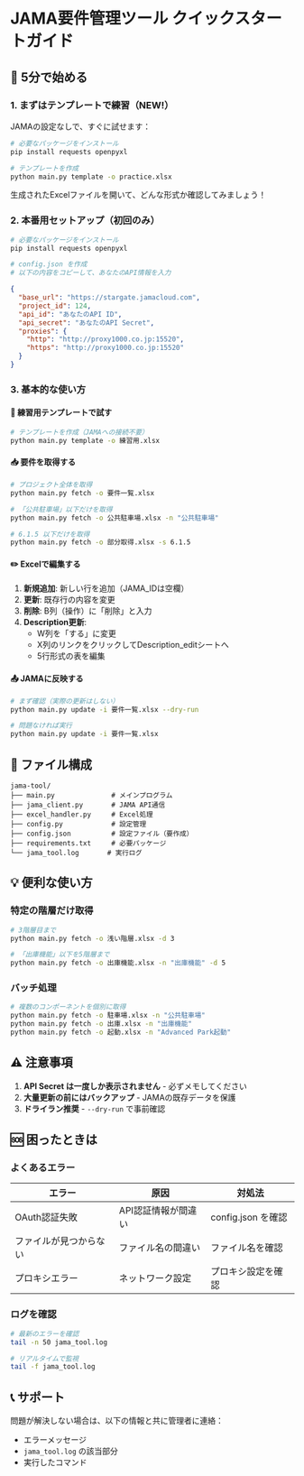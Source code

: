 # JAMA要件管理ツール クイックスタートガイド

## 🚀 5分で始める

### 1. まずはテンプレートで練習（NEW!）

JAMAの設定なしで、すぐに試せます：

```bash
# 必要なパッケージをインストール
pip install requests openpyxl

# テンプレートを作成
python main.py template -o practice.xlsx
```

生成されたExcelファイルを開いて、どんな形式か確認してみましょう！

### 2. 本番用セットアップ（初回のみ）

```bash
# 必要なパッケージをインストール
pip install requests openpyxl

# config.json を作成
# 以下の内容をコピーして、あなたのAPI情報を入力
```

```json
{
  "base_url": "https://stargate.jamacloud.com",
  "project_id": 124,
  "api_id": "あなたのAPI ID",
  "api_secret": "あなたのAPI Secret",
  "proxies": {
    "http": "http://proxy1000.co.jp:15520",
    "https": "http://proxy1000.co.jp:15520"
  }
}
```

### 3. 基本的な使い方

#### 📝 練習用テンプレートで試す

```bash
# テンプレートを作成（JAMAへの接続不要）
python main.py template -o 練習用.xlsx
```

#### 📥 要件を取得する

```bash
# プロジェクト全体を取得
python main.py fetch -o 要件一覧.xlsx

# 「公共駐車場」以下だけを取得
python main.py fetch -o 公共駐車場.xlsx -n "公共駐車場"

# 6.1.5 以下だけを取得
python main.py fetch -o 部分取得.xlsx -s 6.1.5
```

#### ✏️ Excelで編集する

1. **新規追加**: 新しい行を追加（JAMA_IDは空欄）
2. **更新**: 既存行の内容を変更
3. **削除**: B列（操作）に「削除」と入力
4. **Description更新**: 
   - W列を「する」に変更
   - X列のリンクをクリックしてDescription_editシートへ
   - 5行形式の表を編集

#### 📤 JAMAに反映する

```bash
# まず確認（実際の更新はしない）
python main.py update -i 要件一覧.xlsx --dry-run

# 問題なければ実行
python main.py update -i 要件一覧.xlsx
```

## 📁 ファイル構成

```
jama-tool/
├── main.py              # メインプログラム
├── jama_client.py       # JAMA API通信
├── excel_handler.py     # Excel処理
├── config.py            # 設定管理
├── config.json          # 設定ファイル（要作成）
├── requirements.txt     # 必要パッケージ
└── jama_tool.log       # 実行ログ
```

## 💡 便利な使い方

### 特定の階層だけ取得

```bash
# 3階層目まで
python main.py fetch -o 浅い階層.xlsx -d 3

# 「出庫機能」以下を5階層まで
python main.py fetch -o 出庫機能.xlsx -n "出庫機能" -d 5
```

### バッチ処理

```bash
# 複数のコンポーネントを個別に取得
python main.py fetch -o 駐車場.xlsx -n "公共駐車場"
python main.py fetch -o 出庫.xlsx -n "出庫機能"
python main.py fetch -o 起動.xlsx -n "Advanced Park起動"
```

## ⚠️ 注意事項

1. **API Secret は一度しか表示されません** - 必ずメモしてください
2. **大量更新の前にはバックアップ** - JAMAの既存データを保護
3. **ドライラン推奨** - `--dry-run` で事前確認

## 🆘 困ったときは

### よくあるエラー

| エラー | 原因 | 対処法 |
|--------|------|---------|
| OAuth認証失敗 | API認証情報が間違い | config.json を確認 |
| ファイルが見つからない | ファイル名の間違い | ファイル名を確認 |
| プロキシエラー | ネットワーク設定 | プロキシ設定を確認 |

### ログを確認

```bash
# 最新のエラーを確認
tail -n 50 jama_tool.log

# リアルタイムで監視
tail -f jama_tool.log
```

## 📞 サポート

問題が解決しない場合は、以下の情報と共に管理者に連絡：
- エラーメッセージ
- `jama_tool.log` の該当部分
- 実行したコマンド
